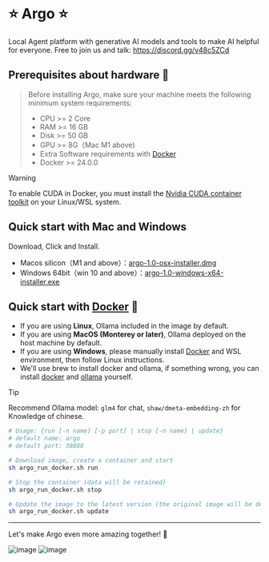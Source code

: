 # ⭐ Argo ⭐
Local Agent platform with generative AI models and tools to make AI helpful for everyone.
Free to join us and talk: https://discord.gg/v48c5ZCd

## Prerequisites about hardware 🐳

> Before installing Argo, make sure your machine meets the following minimum system requirements:
>
>- CPU >= 2 Core
>- RAM >= 16 GB
>- Disk >= 50 GB
>- GPU >= 8G（Mac M1 above)
>- Extra Software requirements with [Docker](https://www.docker.com/)
>- Docker >= 24.0.0

> [!WARNING]  
> To enable CUDA in Docker, you must install the
> [Nvidia CUDA container toolkit](https://docs.nvidia.com/dgx/nvidia-container-runtime-upgrade/)
> on your Linux/WSL system.

## Quick start with Mac and Windows
Download, Click and Install.

- Macos silicon（M1 and above）：[argo-1.0-osx-installer.dmg](https://github.com/xark-argo/argo/releases/download/argo-0.1.0/argo-1.0-osx-installer.dmg)
- Windows 64bit（win 10 and above）：[argo-1.0-windows-x64-installer.exe](https://github.com/xark-argo/argo/releases/download/argo-0.1.0/argo-1.0-windows-x64-installer.exe)

## Quick start with [Docker](https://www.docker.com/) 🐳

- If you are using **Linux**, Ollama included in the image by default.
- If you are using **MacOS (Monterey or later)**, Ollama deployed on the host machine by default.
- If you are using **Windows**, please manually install [Docker](https://www.docker.com/) and WSL environment, then follow Linux instructions.
- We'll use brew to install docker and ollama, if something wrong, you can install [docker](https://www.docker.com/) and [ollama](https://ollama.com/download) yourself.

> [!TIP]  
> Recommend Ollama model: `glm4` for chat, `shaw/dmeta-embedding-zh` for Knowledge of chinese.

  ```bash    
  # Usage: {run [-n name] [-p port] | stop [-n name] | update}
  # default name: argo
  # default port: 38888
  
  # Download image, create a container and start
  sh argo_run_docker.sh run
  
  # Stop the container (data will be retained)
  sh argo_run_docker.sh stop
  
  # Update the image to the latest version (the original image will be deleted)
  sh argo_run_docker.sh update
  ```

---

Let's make Argo even more amazing together! 💪

![image](https://github.com/user-attachments/assets/25825314-3b5d-4223-8c9d-7f11dc64a09d)
![image](https://github.com/user-attachments/assets/5163b6d0-9efa-44a4-b279-aede82bac42b)



